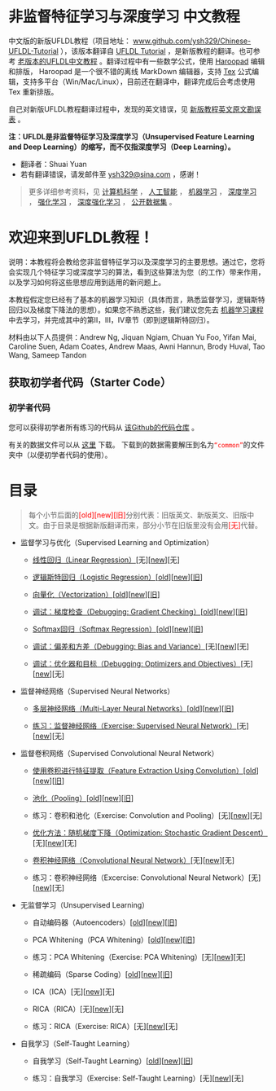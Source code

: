 # 非监督特征学习与深度学习 中文教程

中文版的新版UFLDL教程（项目地址： www.github.com/ysh329/Chinese-UFLDL-Tutorial ），该版本翻译自 <a href="http://deeplearning.stanford.edu/tutorial/" target="_blank">UFLDL Tutorial</a> ，是新版教程的翻译。也可参考 <a href="http://ufldl.stanford.edu/wiki/index.php/UFLDL教程" target="_blank">老版本的UFLDL中文教程</a> 。翻译过程中有一些数学公式，使用 <a href="http://pad.haroopress.com/user.html#download" target="_blank">Haroopad</a> 编辑和排版， Haroopad 是一个很不错的离线 MarkDown 编辑器，支持 <a href="https://en.wikipedia.org/wiki/TeX" target="_blank">Tex</a> 公式编辑，支持多平台（Win/Mac/Linux），目前还在翻译中，翻译完成后会考虑使用 Tex 重新排版。  



自己对新版UFLDL教程翻译过程中，发现的英文错误，见 <a href="./新版教程英文原文勘误表.md" target="_blank">新版教程英文原文勘误表</a> 。  

**注：UFLDL是非监督特征学习及深度学习（Unsupervised Feature Learning and Deep Learning）的缩写，而不仅指深度学习（Deep Learning）。**  

-  翻译者：Shuai Yuan  
-  若有翻译错误，请发邮件至 <a href="Mailto:ysh329@sina.com" target="_blank">ysh329@sina.com</a> ，感谢！  

>更多详细参考资料，见 <a href="https://github.com/bayandin/awesome-awesomeness" target="_blank">计算机科学</a> ， <a href="https://github.com/owainlewis/awesome-artificial-intelligence" target="_blank">人工智能</a> ， <a href="https://github.com/josephmisiti/awesome-machine-learning" target="_blank">机器学习</a> ， <a href="https://github.com/ChristosChristofidis/awesome-deep-learning" target="_blank">深度学习</a> ， <a href="https://github.com/aikorea/awesome-rl" target="_blank">强化学习</a> ， <a href="https://github.com/junhyukoh/deep-reinforcement-learning-papers" target="_blank">深度强化学习</a> ， <a href="https://github.com/ChristosChristofidis/awesome-public-datasets" target="_blank">公开数据集</a> 。



# 欢迎来到UFLDL教程！

说明：本教程将会教给您非监督特征学习以及深度学习的主要思想。通过它，您将会实现几个特征学习或深度学习的算法，看到这些算法为您（的工作）带来作用，以及学习如何将这些思想应用到适用的新问题上。



本教程假定您已经有了基本的机器学习知识（具体而言，熟悉监督学习，逻辑斯特回归以及梯度下降法的思想）。如果您不熟悉这些，我们建议您先去 <a href="http://openclassroom.stanford.edu/MainFolder/CoursePage.php?course=MachineLearning" target="_blank">机器学习课程</a> 中去学习，并完成其中的第II，III，IV章节（即到逻辑斯特回归）。



材料由以下人员提供：Andrew Ng, Jiquan Ngiam, Chuan Yu Foo, Yifan Mai, Caroline Suen, Adam Coates, Andrew Maas, Awni Hannun, Brody Huval, Tao Wang, Sameep Tandon

## 获取初学者代码（Starter Code）

### 初学者代码

您可以获得初学者所有练习的代码从 <a href="https://github.com/amaas/stanford_dl_ex" target="_blank">该Github的代码仓库</a> 。  

有关的数据文件可以从 <a href="http://ai.stanford.edu/~amaas/data/data.zip" target="_blank">这里</a> 下载。 下载到的数据需要解压到名为<font color=red>`“common”`</font>的文件夹中（以便初学者代码的使用）。


# 目录

>每个小节后面的<font color=red>\[old\]\[new]\[旧\]</font>分别代表：旧版英文、新版英文、旧版中文。由于目录是根据新版翻译而来，部分小节在旧版里没有会用<font color=red>\[无\]</font>代替。

* 监督学习与优化（Supervised Learning and Optimization）

  *  <a href="./监督学习和优化（Supervised Learning and Optimization）/线性回归（Linear Regression）.md" target="_blank">线性回归（Linear Regression）</a>\[无\]\[<a href="http://ufldl.stanford.edu/tutorial/supervised/LinearRegression" target="_blank">new</a>\]\[无\]

  *  <a href="./监督学习和优化（Supervised Learning and Optimization）/逻辑斯特回归（Logistic Regression）.md" target="_blank">逻辑斯特回归（Logistic Regression）</a>\[<a href="http://deeplearning.stanford.edu/wiki/index.php/Logistic_Regression_Vectorization_Example" target="_blank">old</a>\]\[<a href="http://ufldl.stanford.edu/tutorial/supervised/LogisticRegression" target="_blank">new</a>\]\[<a href="http://ufldl.stanford.edu/wiki/index.php/%E9%80%BB%E8%BE%91%E5%9B%9E%E5%BD%92%E7%9A%84%E5%90%91%E9%87%8F%E5%8C%96%E5%AE%9E%E7%8E%B0%E6%A0%B7%E4%BE%8B" target="_blank">旧</a>\]

  *  <a href="./监督学习和优化（Supervised Learning and Optimization）/向量化（Vectorization）.md" target="_blank">向量化（Vectorization）</a>\[<a href="http://deeplearning.stanford.edu/wiki/index.php/Vectorization" target="_blank">old</a>\]\[<a href="http://ufldl.stanford.edu/tutorial/supervised/Vectorization" target="_blank">new</a>\]\[<a href="http://ufldl.stanford.edu/wiki/index.php/%E7%9F%A2%E9%87%8F%E5%8C%96%E7%BC%96%E7%A8%8B" target="_blank">旧</a>\]

  *  <a href="./监督学习和优化（Supervised Learning and Optimization）/调试：梯度检查（Debugging：Gradient Checking）.md" target="_blank">调试：梯度检查（Debugging: Gradient Checking）</a>\[<a href="http://deeplearning.stanford.edu/wiki/index.php/Gradient_checking_and_advanced_optimization" target="_blank">old</a>\]\[<a href="http://ufldl.stanford.edu/tutorial/supervised/DebuggingGradientChecking" target="_blank">new</a>\]\[<a href="http://ufldl.stanford.edu/wiki/index.php/%E6%A2%AF%E5%BA%A6%E6%A3%80%E9%AA%8C%E4%B8%8E%E9%AB%98%E7%BA%A7%E4%BC%98%E5%8C%96" target="_blank">旧</a>\]

  *  <a href="./监督学习和优化（Supervised Learning and Optimization）/Softmax回归（Softmax Regression）.md" target="_blank">Softmax回归（Softmax Regression）</a>\[<a href="http://deeplearning.stanford.edu/wiki/index.php/Softmax_Regression" target="_blank">old</a>\]\[<a href="http://ufldl.stanford.edu/tutorial/supervised/SoftmaxRegression" target="_blank">new</a>\]\[<a href="http://ufldl.stanford.edu/wiki/index.php/Softmax%E5%9B%9E%E5%BD%92" target="_blank">旧</a>\]

  *  <a href="./监督学习和优化（Supervised Learning and Optimization）/检查：偏差和方差（Debugging：Bias and Variance）.md" target="_blank">调试：偏差和方差（Debugging: Bias and Variance）</a>\[无\]\[<a href="http://ufldl.stanford.edu/tutorial/supervised/DebuggingBiasAndVariance" target="_blank">new</a>\]\[无\]

  *  <a href="./监督学习和优化（Supervised Learning and Optimization）/调试：优化器和目标（Debugging：Optimizers and Objectives）.md" target="_blank">调试：优化器和目标（Debugging: Optimizers and Objectives）</a>\[无\]\[<a href="http://ufldl.stanford.edu/tutorial/supervised/DebuggingOptimizersAndObjectives" target="_blank">new</a>\]\[无\]

* 监督神经网络（Supervised Neural Networks）

  *  <a href="./监督神经网络（Supervised Neural Networks）/多层神经网络（Multi-Layer Neural Networks）.md" target="_blank">多层神经网络（Multi-Layer Neural Networks）</a>\[<a href="http://deeplearning.stanford.edu/wiki/index.php/Neural_Networks" target="_blank">old</a>\]\[<a href="http://ufldl.stanford.edu/tutorial/supervised/MultiLayerNeuralNetworks" target="_blank">new</a>\]\[<a href="http://ufldl.stanford.edu/wiki/index.php/%E7%A5%9E%E7%BB%8F%E7%BD%91%E7%BB%9C" target="_blank">旧</a>\]

  *  <a href="./监督神经网络（Supervised%20Neural%20Networks）/练习：%20监督神经网络（Exercise:%20Supervised%20Neural%20Networks）.md" target="_blank">练习：监督神经网络（Exercise: Supervised Neural Network）</a>\[无\]\[<a href="http://ufldl.stanford.edu/tutorial/supervised/ExerciseSupervisedNeuralNetwork" target="_blank">new</a>\]\[无\]

* 监督卷积网络（Supervised Convolutional Neural Network）

  *  <a href="./监督卷积网络（Supervised Convolutional Neural Network）/使用卷积进行特征提取（Feature Extraction Using Convolution）.md" target="_blank">使用卷积进行特征提取（Feature Extraction Using Convolution）</a>\[<a href="http://deeplearning.stanford.edu/wiki/index.php/Feature_extraction_using_convolution" target="_blank">old</a>\]\[<a href="http://ufldl.stanford.edu/tutorial/supervised/FeatureExtractionUsingConvolution" target="_blank">new</a>\]\[<a href="http://ufldl.stanford.edu/wiki/index.php/%E5%8D%B7%E7%A7%AF%E7%89%B9%E5%BE%81%E6%8F%90%E5%8F%96" target="_blank">旧</a>\]

  *  <a href="./监督卷积网络（Supervised Convolutional Neural Network）/池化（Pooling）.md" target="_blank">池化（Pooling）</a>\[<a href="http://deeplearning.stanford.edu/wiki/index.php/Pooling" target="_blank">old</a>\]\[<a href="http://ufldl.stanford.edu/tutorial/supervised/Pooling" target="_blank">new</a>\]\[<a href="http://ufldl.stanford.edu/wiki/index.php/%E6%B1%A0%E5%8C%96" target="_blank">旧</a>\]

  * 练习：卷积和池化（Exercise: Convolution and Pooling）\[无\]\[<a href="http://ufldl.stanford.edu/tutorial/supervised/ExerciseConvolutionAndPooling" target="_blank">new</a>\]\[无\]

  *  <a href="./监督卷积网络（Supervised Convolutional Neural Network）/优化方法：随机梯度下降（Optimization: Stochastic Gradient Descent）.md" target="_blank">优化方法：随机梯度下降（Optimization: Stochastic Gradient Descent）</a>\[无\]\[<a href="http://ufldl.stanford.edu/tutorial/supervised/OptimizationStochasticGradientDescent" target="_blank">new</a>\]\[无\]

  *  <a href="./监督卷积网络（Supervised Convolutional Neural Network）/卷积神经网络（Convolutional Neural Network）.md" target="_blank">卷积神经网络（Convolutional Neural Network）</a>\[无\]\[<a href="http://ufldl.stanford.edu/tutorial/supervised/ConvolutionalNeuralNetwork" target="_blank">new</a>\]\[无\]

  * 练习：卷积神经网络（Excercise: Convolutional Neural Network）\[无\]\[<a href="http://ufldl.stanford.edu/tutorial/supervised/ExerciseConvolutionalNeuralNetwork" target="_blank">new</a>\]\[无\]

* 无监督学习（Unsupervised Learning）

  * 自动编码器（Autoencoders）\[<a href="http://deeplearning.stanford.edu/wiki/index.php/Autoencoders_and_Sparsity" target="_blank">old</a>\]\[<a href="http://ufldl.stanford.edu/tutorial/unsupervised/Autoencoders" target="_blank">new</a>\]\[<a href="http://ufldl.stanford.edu/wiki/index.php/%E8%87%AA%E7%BC%96%E7%A0%81%E7%AE%97%E6%B3%95%E4%B8%8E%E7%A8%80%E7%96%8F%E6%80%A7" target="_blank">旧</a>\]

  * PCA Whitening（PCA Whitening）\[<a href="http://deeplearning.stanford.edu/wiki/index.php/Implementing_PCA/Whitening" target="_blank">old</a>\]\[<a href="http://ufldl.stanford.edu/tutorial/unsupervised/PCAWhitening" target="_blank">new</a>\]\[<a href="http://ufldl.stanford.edu/wiki/index.php/%E5%AE%9E%E7%8E%B0%E4%B8%BB%E6%88%90%E5%88%86%E5%88%86%E6%9E%90%E5%92%8C%E7%99%BD%E5%8C%96" target="_blank">旧</a>\]

  * 练习：PCA Whitening（Exercise: PCA Whitening）\[无\]\[<a href="http://ufldl.stanford.edu/tutorial/unsupervised/ExercisePCAWhitening" target="_blank">new</a>\]\[无\]

  * 稀疏编码（Sparse Coding）\[<a href="http://deeplearning.stanford.edu/wiki/index.php/Sparse_Coding" target="_blank">old</a>\]\[<a href="http://ufldl.stanford.edu/tutorial/unsupervised/SparseCoding" target="_blank">new</a>\]\[<a href="http://ufldl.stanford.edu/wiki/index.php/%E7%A8%80%E7%96%8F%E7%BC%96%E7%A0%81" target="_blank">旧</a>\]

  * ICA（ICA）\[无\]\[<a href="http://ufldl.stanford.edu/tutorial/unsupervised/ICA" target="_blank">new</a>\]\[无\]

  * RICA（RICA）\[无\]\[<a href="http://ufldl.stanford.edu/tutorial/unsupervised/RICA" target="_blank">new</a>\]\[无\]

  * 练习：RICA（Exercise: RICA）\[无\]\[<a href="http://ufldl.stanford.edu/tutorial/unsupervised/ExerciseRICA" target="_blank">new</a>\]\[无\]

* 自我学习（Self-Taught Learning）

  * 自我学习（Self-Taught Learning）\[<a href="http://deeplearning.stanford.edu/wiki/index.php/Self-Taught_Learning" target="_blank">old</a>\]\[<a href="http://ufldl.stanford.edu/tutorial/selftaughtlearning/SelfTaughtLearning" target="_blank">new</a>\]\[<a href="http://ufldl.stanford.edu/wiki/index.php/%E8%87%AA%E6%88%91%E5%AD%A6%E4%B9%A0" target="_blank">旧</a>\]

  * 练习：自我学习（Exercise: Self-Taught Learning）\[无\]\[<a href="http://ufldl.stanford.edu/tutorial/selftaughtlearning/ExerciseSelfTaughtLearning" target="_blank">new</a>\]\[无\]
